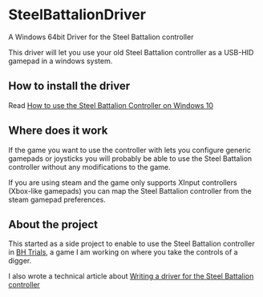 # SteelBattalionDriver

A Windows 64bit Driver for the Steel Battalion controller

This driver will let you use your old Steel Battalion controller as a USB-HID gamepad in a windows system.

## How to install the driver

Read [How to use the Steel Battalion Controller on Windows 10](https://medium.com/@oscarsc/how-to-use-the-steel-battalion-controller-on-windows-10-2e21aa8ccd28)

## Where does it work

If the game you want to use the controller with lets you configure generic gamepads or joysticks you will probably be able to use the Steel Battalion 
controller without any modifications to the game.

If you are using steam and the game only supports XInput controllers (Xbox-like gamepads) you can map the Steel Battalion
controller from the steam gamepad preferences.

## About the project

This started as a side project to enable to use the Steel Battalion controller in [BH Trials](https://store.steampowered.com/app/1067080/BH_Trials/), a game I am working on where you take the controls of a digger.

I also wrote a technical article about [Writing a driver for the Steel Battalion controller](https://medium.com/@oscarsc/writing-a-driver-for-the-steel-battalion-controller-e1e4311f1a40)
